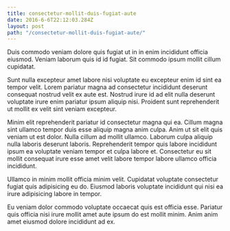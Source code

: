 ```yaml
---
title: consectetur-mollit-duis-fugiat-aute
date: 2016-6-6T22:12:03.284Z
layout: post
path: "/consectetur-mollit-duis-fugiat-aute/"
---
```


Duis commodo veniam dolore quis fugiat ut in in enim incididunt officia eiusmod. Veniam laborum quis id id fugiat. Sit commodo ipsum mollit cillum cupidatat.

Sunt nulla excepteur amet labore nisi voluptate eu excepteur enim id sint ea tempor velit. Lorem pariatur magna ad consectetur incididunt deserunt consequat nostrud velit ex aute est. Nostrud irure id ad elit nulla deserunt voluptate irure enim pariatur ipsum aliquip nisi. Proident sunt reprehenderit ut mollit ex velit sint veniam excepteur.

Minim elit reprehenderit pariatur id consectetur magna qui ea. Cillum magna sint ullamco tempor duis esse aliquip magna anim culpa. Anim ut sit elit quis veniam ut est dolor. Nulla cillum ad mollit ullamco. Laborum culpa aliquip nulla laboris deserunt laboris. Reprehenderit tempor quis labore incididunt ipsum ea voluptate veniam tempor et culpa labore et. Consectetur eu sit mollit consequat irure esse amet velit labore tempor labore ullamco officia incididunt.

Ullamco in minim mollit officia minim velit. Cupidatat voluptate consectetur fugiat quis adipisicing eu do. Eiusmod laboris voluptate incididunt qui nisi ea irure adipisicing labore in tempor.

Eu veniam dolor commodo voluptate occaecat quis est officia esse. Pariatur quis officia nisi irure mollit amet aute ipsum do est mollit minim. Anim anim amet eiusmod dolore incididunt ad ex.